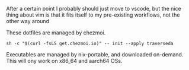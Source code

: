 After a certain point I probably should just move to vscode, but the nice thing
about vim is that it fits itself to my pre-existing workflows, not the other way around

These dotfiles are managed by chezmoi.

    sh -c "$(curl -fsLS get.chezmoi.io)" -- init --apply traverseda

Executables are managed by nix-portable, and downloaded on-demand. This will ony work on
x86_64 and aarch64 OSs.
